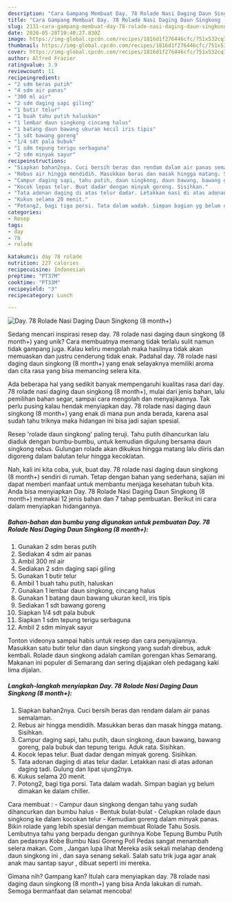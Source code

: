 ```yaml
---
description: "Cara Gampang Membuat Day. 78 Rolade Nasi Daging Daun Singkong (8 month+), Lezat Sekali"
title: "Cara Gampang Membuat Day. 78 Rolade Nasi Daging Daun Singkong (8 month+), Lezat Sekali"
slug: 2131-cara-gampang-membuat-day-78-rolade-nasi-daging-daun-singkong-8-month-lezat-sekali
date: 2020-05-28T10:40:27.830Z
image: https://img-global.cpcdn.com/recipes/1816d1f276446cfc/751x532cq70/day-78-rolade-nasi-daging-daun-singkong-8-month-foto-resep-utama.jpg
thumbnail: https://img-global.cpcdn.com/recipes/1816d1f276446cfc/751x532cq70/day-78-rolade-nasi-daging-daun-singkong-8-month-foto-resep-utama.jpg
cover: https://img-global.cpcdn.com/recipes/1816d1f276446cfc/751x532cq70/day-78-rolade-nasi-daging-daun-singkong-8-month-foto-resep-utama.jpg
author: Alfred Frazier
ratingvalue: 3.9
reviewcount: 11
recipeingredient:
- "2 sdm beras putih"
- "4 sdm air panas"
- "300 ml air"
- "2 sdm daging sapi giling"
- "1 butir telur"
- "1 buah tahu putih haluskan"
- "1 lembar daun singkong cincang halus"
- "1 batang daun bawang ukuran kecil iris tipis"
- "1 sdt bawang goreng"
- "1/4 sdt pala bubuk"
- "1 sdm tepung terigu serbaguna"
- "2 sdm minyak sayur"
recipeinstructions:
- "Siapkan bahan2nya. Cuci bersih beras dan rendam dalam air panas semalaman."
- "Rebus air hingga mendidih. Masukkan beras dan masak hingga matang. Sisihkan."
- "Campur daging sapi, tahu putih, daun singkong, daun bawang, bawang goreng, pala bubuk dan tepung terigu. Aduk rata. Sisihkan."
- "Kocok lepas telur. Buat dadar dengan minyak goreng. Sisihkan."
- "Tata adonan daging di atas telur dadar. Letakkan nasi di atas adonan daging tadi. Gulung dan lipat ujung2nya."
- "Kukus selama 20 menit."
- "Potong2, bagi tiga porsi. Tata dalam wadah. Simpan bagian yg belum dimakan ke dalam chiller."
categories:
- Resep
tags:
- day
- 78
- rolade

katakunci: day 78 rolade 
nutrition: 227 calories
recipecuisine: Indonesian
preptime: "PT37M"
cooktime: "PT33M"
recipeyield: "3"
recipecategory: Lunch

---
```



![Day. 78 Rolade Nasi Daging Daun Singkong (8 month+)](https://img-global.cpcdn.com/recipes/1816d1f276446cfc/751x532cq70/day-78-rolade-nasi-daging-daun-singkong-8-month-foto-resep-utama.jpg)

Sedang mencari inspirasi resep day. 78 rolade nasi daging daun singkong (8 month+) yang unik? Cara membuatnya memang tidak terlalu sulit namun tidak gampang juga. Kalau keliru mengolah maka hasilnya tidak akan memuaskan dan justru cenderung tidak enak. Padahal day. 78 rolade nasi daging daun singkong (8 month+) yang enak selayaknya memiliki aroma dan cita rasa yang bisa memancing selera kita.

Ada beberapa hal yang sedikit banyak mempengaruhi kualitas rasa dari day. 78 rolade nasi daging daun singkong (8 month+), mulai dari jenis bahan, lalu pemilihan bahan segar, sampai cara mengolah dan menyajikannya. Tak perlu pusing kalau hendak menyiapkan day. 78 rolade nasi daging daun singkong (8 month+) yang enak di mana pun anda berada, karena asal sudah tahu triknya maka hidangan ini bisa jadi sajian spesial.

Resep &#39;rolade daun singkong&#39; paling teruji. Tahu putih dihancurkan lalu diaduk dengan bumbu-bumbu, untuk kemudian digulung bersama daun singkong rebus. Gulungan rolade akan dikukus hingga matang lalu diiris dan digoreng dalam balutan telur hingga kecoklatan.


Nah, kali ini kita coba, yuk, buat day. 78 rolade nasi daging daun singkong (8 month+) sendiri di rumah. Tetap dengan bahan yang sederhana, sajian ini dapat memberi manfaat untuk membantu menjaga kesehatan tubuh kita. Anda bisa menyiapkan Day. 78 Rolade Nasi Daging Daun Singkong (8 month+) memakai 12 jenis bahan dan 7 tahap pembuatan. Berikut ini cara dalam menyiapkan hidangannya.

<!--inarticleads1-->

##### Bahan-bahan dan bumbu yang digunakan untuk pembuatan Day. 78 Rolade Nasi Daging Daun Singkong (8 month+):

1. Gunakan 2 sdm beras putih
1. Sediakan 4 sdm air panas
1. Ambil 300 ml air
1. Sediakan 2 sdm daging sapi giling
1. Gunakan 1 butir telur
1. Ambil 1 buah tahu putih, haluskan
1. Gunakan 1 lembar daun singkong, cincang halus
1. Gunakan 1 batang daun bawang ukuran kecil, iris tipis
1. Sediakan 1 sdt bawang goreng
1. Siapkan 1/4 sdt pala bubuk
1. Siapkan 1 sdm tepung terigu serbaguna
1. Ambil 2 sdm minyak sayur


Tonton videonya sampai habis untuk resep dan cara penyajiannya. Masukkan satu butir telur dan daun singkong yang sudah direbus, aduk kembali. Rolade daun singkong adalah camilan gorengan khas Semarang. Makanan ini populer di Semarang dan sering dijajakan oleh pedagang kaki lima dijalan. 

<!--inarticleads2-->

##### Langkah-langkah menyiapkan Day. 78 Rolade Nasi Daging Daun Singkong (8 month+):

1. Siapkan bahan2nya. Cuci bersih beras dan rendam dalam air panas semalaman.
1. Rebus air hingga mendidih. Masukkan beras dan masak hingga matang. Sisihkan.
1. Campur daging sapi, tahu putih, daun singkong, daun bawang, bawang goreng, pala bubuk dan tepung terigu. Aduk rata. Sisihkan.
1. Kocok lepas telur. Buat dadar dengan minyak goreng. Sisihkan.
1. Tata adonan daging di atas telur dadar. Letakkan nasi di atas adonan daging tadi. Gulung dan lipat ujung2nya.
1. Kukus selama 20 menit.
1. Potong2, bagi tiga porsi. Tata dalam wadah. Simpan bagian yg belum dimakan ke dalam chiller.


Cara membuat : - Campur daun singkong dengan tahu yang sudah dihancurkan dan bumbu halus - Bentuk bulat-bulat - Celupkan rolade daun singkong ke dalam kocokan telur - Kemudian goreng dalam minyak panas. Bikin rolade yang lebih spesial dengan membuat Rolade Tahu Sosis. Lembutnya tahu yang berpadu dengan gurihnya Kobe Tepung Bumbu Putih dan pedasnya Kobe Bumbu Nasi Goreng Poll Pedas sangat menambah selera makan. Com , Jangan lupa lihat Mereka asik sekali melahap dendeng daun singkong ini , dan saya senang sekali. Salah satu trik juga agar anak anak mau santap sayur , dibuat seperti ini mereka. 

Gimana nih? Gampang kan? Itulah cara menyiapkan day. 78 rolade nasi daging daun singkong (8 month+) yang bisa Anda lakukan di rumah. Semoga bermanfaat dan selamat mencoba!
